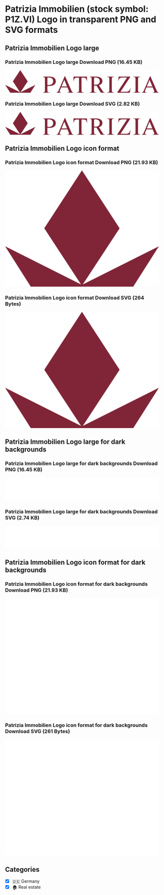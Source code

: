 # Patrizia Immobilien (stock symbol: P1Z.VI) Logo in transparent PNG and SVG formats

## Patrizia Immobilien Logo large

### Patrizia Immobilien Logo large Download PNG (16.45 KB)

![Patrizia Immobilien Logo large Download PNG (16.45 KB)](/img/orig/P1Z.VI_BIG-e7003254.png)

### Patrizia Immobilien Logo large Download SVG (2.82 KB)

![Patrizia Immobilien Logo large Download SVG (2.82 KB)](/img/orig/P1Z.VI_BIG-1f096f7e.svg)

## Patrizia Immobilien Logo icon format

### Patrizia Immobilien Logo icon format Download PNG (21.93 KB)

![Patrizia Immobilien Logo icon format Download PNG (21.93 KB)](/img/orig/P1Z.VI-e971d750.png)

### Patrizia Immobilien Logo icon format Download SVG (264 Bytes)

![Patrizia Immobilien Logo icon format Download SVG (264 Bytes)](/img/orig/P1Z.VI-c71de16f.svg)

## Patrizia Immobilien Logo large for dark backgrounds

### Patrizia Immobilien Logo large for dark backgrounds Download PNG (16.45 KB)

![Patrizia Immobilien Logo large for dark backgrounds Download PNG (16.45 KB)](/img/orig/P1Z.VI_BIG.D-345b5ca0.png)

### Patrizia Immobilien Logo large for dark backgrounds Download SVG (2.74 KB)

![Patrizia Immobilien Logo large for dark backgrounds Download SVG (2.74 KB)](/img/orig/P1Z.VI_BIG.D-77362aad.svg)

## Patrizia Immobilien Logo icon format for dark backgrounds

### Patrizia Immobilien Logo icon format for dark backgrounds Download PNG (21.93 KB)

![Patrizia Immobilien Logo icon format for dark backgrounds Download PNG (21.93 KB)](/img/orig/P1Z.VI.D-24c8d96d.png)

### Patrizia Immobilien Logo icon format for dark backgrounds Download SVG (261 Bytes)

![Patrizia Immobilien Logo icon format for dark backgrounds Download SVG (261 Bytes)](/img/orig/P1Z.VI.D-082fcb53.svg)



## Categories
- [x] 🇩🇪 Germany
- [x] 🏠 Real estate

